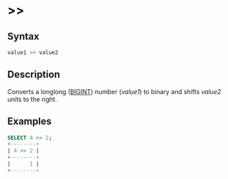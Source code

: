 # &gt;&gt;

## Syntax

```sql
value1 >> value2
```

## Description

Converts a longlong ([BIGINT](/columns-storage-engines-and-plugins/data-types/data-types-numeric-data-types/bigint/)) number (<em>value1</em>) to binary and shifts <em>value2</em> units to the right.

## Examples

```sql
SELECT 4 >> 2;
+--------+
| 4 >> 2 |
+--------+
|      1 |
+--------+
```